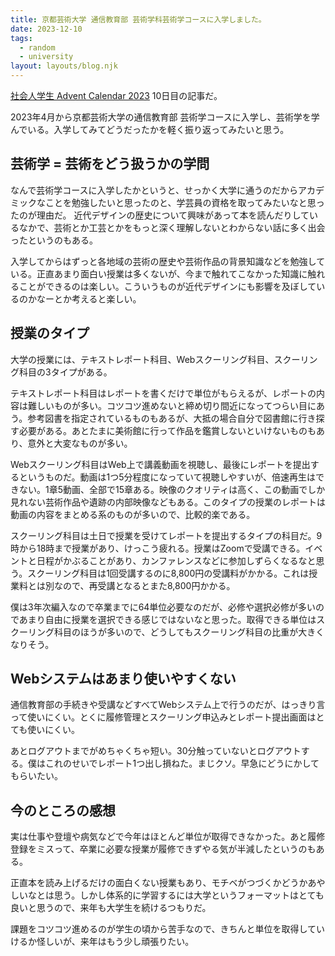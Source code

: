 ```yaml
---
title: 京都芸術大学 通信教育部 芸術学科芸術学コースに入学しました。
date: 2023-12-10
tags:
  - random
  - university
layout: layouts/blog.njk
---
```


[社会人学生 Advent Calendar 2023](https://adventar.org/calendars/9433) 10日目の記事だ。

2023年4月から京都芸術大学の通信教育部 芸術学コースに入学し、芸術学を学んでいる。入学してみてどうだったかを軽く振り返ってみたいと思う。

## 芸術学 = 芸術をどう扱うかの学問

なんで芸術学コースに入学したかというと、せっかく大学に通うのだからアカデミックなことを勉強したいと思ったのと、学芸員の資格を取ってみたいなと思ったのが理由だ。
近代デザインの歴史について興味があって本を読んだりしているなかで、芸術とか工芸とかをもっと深く理解しないとわからない話に多く出会ったというのもある。

入学してからはずっと各地域の芸術の歴史や芸術作品の背景知識などを勉強している。正直あまり面白い授業は多くないが、今まで触れてこなかった知識に触れることができるのは楽しい。こういうものが近代デザインにも影響を及ぼしているのかなーとか考えると楽しい。

## 授業のタイプ

大学の授業には、テキストレポート科目、Webスクーリング科目、スクーリング科目の3タイプがある。

テキストレポート科目はレポートを書くだけで単位がもらえるが、レポートの内容は難しいものが多い。コツコツ進めないと締め切り間近になってつらい目にあう。参考図書を指定されているものもあるが、大抵の場合自分で図書館に行き探す必要がある。あとたまに美術館に行って作品を鑑賞しないといけないものもあり、意外と大変なものが多い。

Webスクーリング科目はWeb上で講義動画を視聴し、最後にレポートを提出するというものだ。動画は1つ5分程度になっていて視聴しやすいが、倍速再生はできない。1章5動画、全部で15章ある。映像のクオリティは高く、この動画でしか見れない芸術作品や遺跡の内部映像などもある。このタイプの授業のレポートは動画の内容をまとめる系のものが多いので、比較的楽である。

スクーリング科目は土日で授業を受けてレポートを提出するタイプの科目だ。9時から18時まで授業があり、けっこう疲れる。授業はZoomで受講できる。イベントと日程がかぶることがあり、カンファレンスなどに参加しずらくなるなと思う。スクーリング科目は1回受講するのに8,800円の受講料がかかる。これは授業料とは別なので、再受講となるとまた8,800円かかる。

僕は3年次編入なので卒業までに64単位必要なのだが、必修や選択必修が多いのであまり自由に授業を選択できる感じではないなと思った。取得できる単位はスクーリング科目のほうが多いので、どうしてもスクーリング科目の比重が大きくなりそう。

## Webシステムはあまり使いやすくない

通信教育部の手続きや受講などすべてWebシステム上で行うのだが、はっきり言って使いにくい。とくに履修管理とスクーリング申込みとレポート提出画面はとても使いにくい。

あとログアウトまでがめちゃくちゃ短い。30分触っていないとログアウトする。僕はこれのせいでレポート1つ出し損ねた。まじクソ。早急にどうにかしてもらいたい。

## 今のところの感想

実は仕事や登壇や病気などで今年はほとんど単位が取得できなかった。あと履修登録をミスって、卒業に必要な授業が履修できずやる気が半減したというのもある。

正直本を読み上げるだけの面白くない授業もあり、モチベがつづくかどうかあやしいなとは思う。しかし体系的に学習するには大学というフォーマットはとても良いと思うので、来年も大学生を続けるつもりだ。

課題をコツコツ進めるのが学生の頃から苦手なので、きちんと単位を取得していけるか怪しいが、来年はもう少し頑張りたい。
